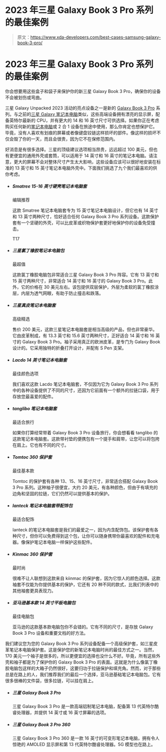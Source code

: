# 2023 年三星 Galaxy Book 3 Pro 系列的最佳案例

> 原文：<https://www.xda-developers.com/best-cases-samsung-galaxy-book-3-pro/>

# 2023 年三星 Galaxy Book 3 Pro 系列的最佳案例

你会想要用这些盒子和袋子来保护你的新三星 Galaxy Book 3 Pro，确保你的设备不会被划伤或弯曲。

三星 Galaxy Unpacked 2023 活动的亮点设备之一是新的 [Galaxy Book 3 Pro](https://xda-developers.com/samsung-galaxy-book-3-pro/) 系列。与之前的[三星 Galaxy 笔记本电脑](https://www.xda-developers.com/best-laptops/)类似，这些高端设备拥有漂亮的显示屏，配备英特尔最新的 CPU，并有更大的 14 和 16 英寸尺寸可供选择。如果你正在考虑购买任何新的[笔记本电脑](https://www.xda-developers.com/best-laptops/)或 2 合 1 设备在旅途中使用，那么你肯定也想保护它。毕竟，没有人喜欢有划痕的屏幕或者像键盘铰链这样损坏的部件。像这样的损坏不仅会毁了你的一天，而且会很贵，因为它不在保修范围内。

好消息是有很多选择。三星的顶级建议选项相当昂贵，远远超过 100 美元，但也有更便宜的通用外壳或套筒，可以适用于 14 英寸和 16 英寸的笔记本电脑。请注意，更大的屏幕不会对整体尺寸产生太大影响，这些设备应该可以很好地安装在标准的 13 英寸和 15 英寸笔记本电脑外壳中。下面我们挑选了九个我们最喜欢的供你考虑。

*   ##### Smatree 15-16 英寸硬壳笔记本电脑套

    编辑推荐

    这款 Smatree 笔记本电脑套专为 15 英寸笔记本电脑设计，但它也有 14 英寸和 13 英寸两种尺寸，恰好适合任何 Galaxy Book 3 Pro 系列设备。这款保护套有一个坚硬的外壳，可以比皮革或织物保护套更好地保护你的设备免受撞击。

    T17
*   ##### 三星氯丁橡胶笔记本电脑包

    最超值

    这款氯丁橡胶电脑包非常适合三星 Galaxy Book 3 Pro 阵容。它有 13 英寸和 15 英寸两种尺寸，非常适合 14 英寸和 16 英寸的 Galaxy Book 3 Pro。此外，它的价格在 30 美元左右。该包提供双层保护，外层为柔软的氯丁橡胶涂层，内层为透气网眼，有助于防止撞击和跌落。

*   ##### 三星真皮笔记本电脑套

    高级精选

    售价 200 美元，这款三星笔记本电脑套是相当高级的产品，但也非常豪华。它由皮革制成，有 13.3 英寸和 15.6 英寸两种尺寸，正好适合 14 英寸和 16 英寸的 Galaxy Book 3 Pro。袖子采用真正的欧洲皮革，是专门为 Galaxy Book 设计的。它采用独特的折叠打开设计，并配有 S Pen 支架。

*   ##### Lacdo 14 英寸笔记本电脑套

    最佳颜色选项

    我们喜欢这款 Lacdo 笔记本电脑套，不仅因为它为 Galaxy Book 3 Pro 系列中的各种设备提供了不同的尺寸，还因为它前面有一个额外的拉链口袋，用于存放您最喜爱的配件。

*   ##### tanglibo 笔记本电脑套

    最适合旅行

    如果你打算经常带着 Galaxy Book 3 Pro 设备旅行，你会想看看 tanglibo 的这款笔记本电脑套。这款带衬垫的便携包有一个提手和肩带，让您可以将包挎在肩上。它也有不同的尺寸。

*   ##### Tomtoc 360 保护套

    最佳基本款

    Tomtoc 的保护套有各种 13、15、16 英寸尺寸，非常适合搭配 Galaxy Book 3 Pro 系列。这种袖子很便宜，大约 20 美元，有各种颜色，但由于有填充的边角和坚固的拉链，它们仍然可以提供基本的保护。

*   ##### Ianteck 笔记本电脑套带配饰包

    最适合配饰

    Ianteck 的笔记本电脑套是我们的最爱之一，因为内含配饰包。该保护套有各种尺寸，但你可以免费得到这个包，让你可以随身携带你最喜欢的配件和充电器。像保护笔记本电脑一样保护这些配件。

*   ##### Kinmac 360 保护套

    最时尚

    很难不让人联想到这款来自 kiinmac 的保护套，因为它惊人的颜色选择。这款袖套不仅能为你提供基本的保护，它还有 20 种不同的款式，比我们列表中的其他袖套更具表现力。

*   ##### 亚马逊基本款 14 英寸平板电脑包

    最佳电脑包

    亚马逊的这款基本款电脑包你不会错的。它有不同的尺寸，是存放 Galaxy Book 3 Pro 设备和重要文档的好方法。

我们建议您为您的 Galaxy Book 3 Pro 系列设备配备一个高级保护套，如三星皮革笔记本电脑保护套。这是保护您的新笔记本电脑时尚的最佳方式之一。当然，170 美元一个袖子是很多的，所以更便宜的选择也没什么不好。毕竟，所有这些外壳和袖子都是为了保护你的 Galaxy Book 3 Pro 的表面。这就是为什么像氯丁橡胶电脑包这样的大箱子仍然很好，这要归功于拉链保护和填充角。然而，对于那些总是在路上的人，我们推荐我们的最后一个选择，亚马逊基础笔记本电脑包。它有很多很棒的文件袋，很多拉链，可以挂在肩上。

*   ##### 三星 Galaxy Book 3 Pro

    三星 Galaxy Book 3 Pro 是一款高端铝制笔记本电脑，配备第 13 代英特尔酷睿处理器，并提供 14 英寸或 16 英寸屏幕的选项。

*   ##### 三星 Galaxy Book 3 Pro 360

    三星 Galaxy Book 3 Pro 360 是一款 16 英寸的可变形笔记本电脑，拥有令人惊艳的 AMOLED 显示屏和第 13 代英特尔酷睿处理器。5G 模型也在路上。
